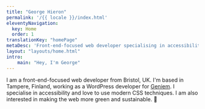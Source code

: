 ```yaml
---
title: "George Hieron"
permalink: '/{{ locale }}/index.html'
eleventyNavigation:
  key: Home
  order: 1
translationKey: "homePage"
metaDesc: 'Front-end-focused web developer specialising in accessibility.'
layout: "layouts/home.html"
intro:
    main: "Hey, I'm George"
---
```


I am a front-end-focused web developer from Bristol, UK. I'm based in Tampere, Finland, working as a WordPress developer for [Geniem](https://www.geniem.fi/in-english/). I specialise in accessibility and love to use modern CSS techniques. I am also interested in making the web more green and sustainable. 🌱
